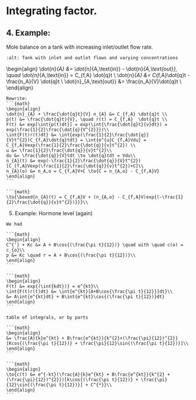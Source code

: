 # Integrating factor. 

## 4. Example:
Mole balance on a tank with increasing inlet/outlet flow rate.

```{image} ./_images/Integrating_factors_image.jpg
:alt: Tank with inlet and outlet flows and varying concentrations
```

\begin{align}
\dot{n}_{A} &= \dot{n}_{A,\text{in}} - \dot{n}_{A,\text{out}}, \quad \dot{n}_{A,\text{in}} = C_{f,A} \dot{q}t \\
\dot{n}_{A} &= C_{f,A}\dot{q}t - \frac{n_A}{V} \dot{q}t \\
\dot{n}_{A,\text{out}} &= \frac{n_A}{V}\dot{q}t \\
\end{align}

````{dropdown} 4. Solution
Rewrite: 
```{math}
\begin{align}
\dot{n}_{A} + \frac{\dot{q}t}{V} n_{A} &= C_{f,A} \dot{q}t \\
p(t) &= \frac{\dot{q}t}{V}, \quad r(t) = C_{f,A}  \dot{q}t \\
F(t) &= exp[\int{p(t)dt}] = exp(\int{\frac{\dot{q}t}{v}dt}) = exp(\frac{1}{2}\frac{\dot{q}{V^{2}}})\\
\int{F(t)r(t)dt} &= \int{exp(\frac{1}{2}\frac{\dot{q}}{V}t^{2})C_{f,A}\dot{q}tdt} = \int{e^{u}C_{f,A}Vdu} = C_{f,A}Vexp(\frac{1}{2}\frac{\dot{q}}{v}t^{2}) \\
u &= \frac{1}{2}\frac{\dot{q}}{v}t^{2}\\
du &= \frac{\dot{q}}{V}tdt \to \dot{q}tdt = Vdu\\
n_{A}(t) &= exp(-\frac{1}{2}\frac{\dot{q}}{V}t^{2})[C_{f,A}Vexp(\frac{1}{2}\frac{\dot{q}}{v}t^{2})+C]\\
n_{A}(o) &= n_A,o = C_{f,A}V+C \to{C = n_{A,o} - C_{f,A}V}
\end{align}
```

```{math}
\to{\boxed{n_{A}(t) = C_{f,A}V + (n_{A,o} - C_{f,A}V)exp{(-\frac{1}{2}\frac{\dot{q}}{v}t^{2})}}}\\
````

5. Example: Hormone level (again)
`````{dropdown} 5. Solution
We had

```{math}
\begin{align}
C^{'} + Kc &= A + B\cos{(\frac{\pi t}{12})} \quad with \quad c(o) = c_{o}\\
p &= Kc \quad r = A + B\cos{(\frac{\pi t}{12})}\\
\end{align}
```

```{math}
\begin{align}
F(t) &= exp{(\int{kdt})} = e^{kt}\\
\int{F(t)r(t)dt} &= \int{e^{kt}[A+B\cos{\frac{\pi t}{12}}]dt}\\
&= A\int{e^{kt}dt} + B\int{e^{kt}\cos{(\frac{\pi t}{12})}dt}
\end{align}
```

table of integrals, or by parts

```{math}
\begin{align}
&= \frac{A}{k}e^{kt} + B\frac{e^{kt}}{k^{2}+(\frac{\pi}{12})^{2}}[Kcos{(\frac{\pi t}{12})} + \frac{\pi}{12}\sin{(\frac{\pi t}{12})}]\\
\end{align}
```

```{math}
\begin{align}
\to{c(t) &= e^{-kt}(\frac{A}{k}e^{kt} + B\frac{e^{kt}}{k^{2} + (\frac{\pi}{12})^{2}})[k\cos{(\frac{\pi t}{12})} + \frac{\pi}{12}\sin{(\frac{\pi t}{12})}] + C^{*}}\\
\end{align}
```
`````
